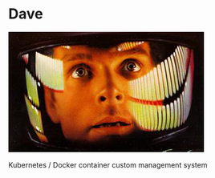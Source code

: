 # Dave
![alt tag](https://raw.githubusercontent.com/Gamebuildr/Dave/master/images/dave.jpg)

Kubernetes / Docker container custom management system
